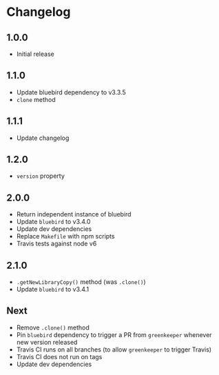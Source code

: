 # Changelog

## 1.0.0

* Initial release

## 1.1.0

* Update bluebird dependency to v3.3.5
* `clone` method

## 1.1.1

* Update changelog

## 1.2.0

* `version` property

## 2.0.0

* Return independent instance of bluebird
* Update `bluebird` to v3.4.0
* Update dev dependencies
* Replace `Makefile` with npm scripts
* Travis tests against node v6

## 2.1.0

* `.getNewLibraryCopy()` method (was `.clone()`)
* Update `bluebird` to v3.4.1

## Next

* Remove `.clone()` method
* Pin `bluebird` dependency to trigger a PR from `greenkeeper` whenever new version released
* Travis CI runs on all branches (to allow `greenkeeper` to trigger Travis)
* Travis CI does not run on tags
* Update dev dependencies
